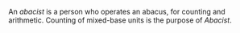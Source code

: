 An _abacist_ is a person who operates an abacus, for counting and arithmetic.
Counting of mixed-base units is the purpose of _Abacist_.
